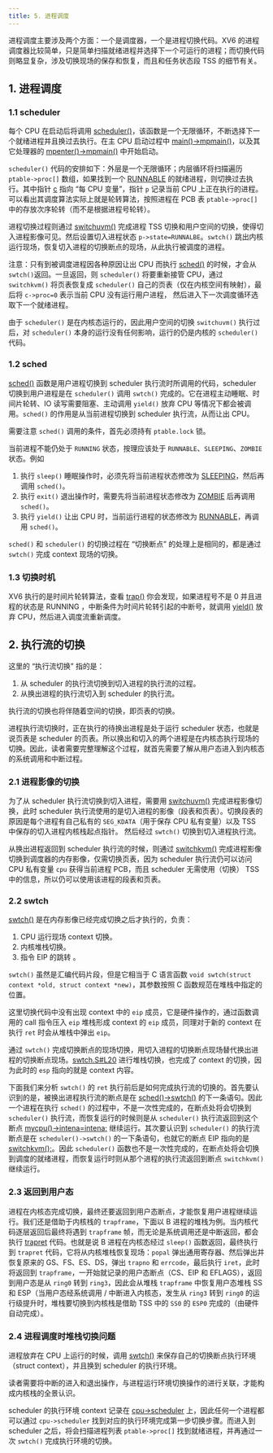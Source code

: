 ```yaml
---
title: 5. 进程调度
---
```


进程调度主要涉及两个方面：一个是调度器，一个是进程切换代码。XV6 的进程调度器比较简单，只是简单扫描就绪进程并选择下一个可运行的进程；而切换代码则略显复杂，涉及切换现场的保存和恢复，而且和任务状态段 TSS 的细节有关。 

## 1. 进程调度

### 1.1 scheduler

每个 CPU 在启动后将调用 [scheduler()](https://github.com/professordeng/xv6-expansion/blob/master/proc.c#L314)，该函数是一个无限循环，不断选择下一个就绪进程并且换过去执行。在主 CPU 启动过程中 [main()->mpmain()](https://github.com/professordeng/xv6-expansion/blob/master/main.c#L57)，以及其它处理器的 [mpenter()->mpmain()](https://github.com/professordeng/xv6-expansion/blob/master/main.c#L47) 中开始启动。 

`scheduler()` 代码的安排如下：外层是一个无限循环；内层循环将扫描遍历 `ptable->proc[]` 数组，如果找到一个 [RUNNABLE](https://github.com/professordeng/xv6-expansion/blob/master/proc.c#L339) 的就绪进程，则切换过去执行。其中指针 [c](https://github.com/professordeng/xv6-expansion/blob/master/proc.c#L326) 指向 “每 CPU 变量”，指针 `p` 记录当前 CPU 上正在执行的进程。可以看出其调度算法实际上就是轮转算法，按照进程在 PCB 表 `ptable->proc[]` 中的存放次序轮转（而不是根据进程号轮转）。

进程切换过程则通过 [switchuvm()](https://github.com/professordeng/xv6-expansion/blob/master/proc.c#L343) 完成进程 TSS 切换和用户空间的切换，使得切入进程影像可见。然后设置切入进程状态 `p->state=RUNNALBE`。`swtch()` 跳出内核运行现场，恢复切入进程的切换断点的现场，从此执行被调度的进程。

注意：只有到被调度进程因各种原因让出 CPU 而执行 [sched()](https://github.com/professordeng/xv6-expansion/blob/master/proc.c#L358) 的时候，才会从 `swtch()`返回。一旦返回，则 `scheduler()` 将要重新接管 CPU，通过 `switchkvm()` 将页表恢复成 `scheduler()` 自己的页表（仅在内核空间有映射），最后将 `c->proc=0` 表示当前 CPU 没有运行用户进程， 然后进入下一次调度循环选取下一个就绪进程。

由于 `scheduler()` 是在内核态运行的，因此用户空间的切换 `switchuvm()` 执行过后，对 `scheduler()` 本身的运行没有任何影响，运行的仍是内核的 `scheduler()` 代码。

### 1.2 sched

[sched()](https://github.com/professordeng/xv6-expansion/blob/master/proc.c#L358) 函数是用户进程切换到 scheduler 执行流时所调用的代码，scheduler 切换到用户进程是在 `scheduler()` 调用 `swtch()` 完成的。它在进程主动睡眠、时间片轮转、IO 读写需要阻塞、主动调用 `yield()` 放弃 CPU 等情况下都会被调用。`sched()` 的作用是从当前进程切换到 scheduler 执行流，从而让出 CPU。 

需要注意 `sched()` 调用的条件，首先必须持有 `ptable.lock` 锁。

当前进程不能仍处于 `RUNNING` 状态，按理应该处于 `RUNNABLE`、`SLEEPING`、`ZOMBIE` 状态。例如

1.  执行 `sleep()` 睡眠操作时，必须先将当前进程状态修改为 [SLEEPING](https://github.com/professordeng/xv6-expansion/blob/master/proc.c#L440)，然后再调用 `sched()`。
2.  执行 `exit()` 退出操作时，需要先将当前进程状态修改为 [ZOMBIE](https://github.com/professordeng/xv6-expansion/blob/master/proc.c#L265) 后再调用 `sched()`。
3.  执行 `yield()` 让出 CPU 时，当前运行进程的状态修改为 [RUNNABLE](https://github.com/professordeng/xv6-expansion/blob/master/proc.c#L389)，再调用 `sched()`。

`sched()` 和 `scheduler()` 的切换过程在 “切换断点” 的处理上是相同的，都是通过 `swtch()` 完成 context 现场的切换。 

### 1.3 切换时机

XV6 执行的是时间片轮转算法，查看 [trap()](https://github.com/professordeng/xv6-expansion/blob/master/trap.c#L103) 你会发现，如果进程号不是 0 并且进程的状态是 RUNNING ，中断条件为时间片轮转引起的中断号，就调用 [yield()](https://github.com/professordeng/xv6-expansion/blob/master/proc.c#L384) 放弃 CPU，然后进入调度流重新调度。

## 2. 执行流的切换

这里的 “执行流切换” 指的是：

1. 从 scheduler 的执行流切换到切入进程的执行流的过程。
2. 从换出进程的执行流切入到 scheduler 的执行流。

执行流的切换也将伴随着空间的切换，即页表的切换。 

进程执行流切换时，正在执行的待换出进程是处于运行 scheduler 状态，也就是说页表是 scheduler 的页表。所以换出和切入的两个进程是在内核态执行现场的切换。因此，读者需要完整理解这个过程，就首先需要了解从用户态进入到内核态的系统调用和中断过程。

### 2.1 进程影像的切换

为了从 scheduler 执行流切换到切入进程，需要用 [switchuvm()](https://github.com/professordeng/xv6-expansion/blob/master/vm.c#L155) 完成进程影像切换，此时 scheduler 执行流使用的是切入进程的影像（段表和页表）。切换段表的原因是每个进程有自己私有的 `SEG_KDATA`（用于保存 CPU 私有变量）以及 TSS 中保存的切入进程内核栈起点指针。 然后经过 `swtch()` 切换到切入进程执行流。 

从换出进程返回到 scheduler 执行流的时候，则通过 [switchkvm()](https://github.com/professordeng/xv6-expansion/blob/master/vm.c#L147) 完成进程影像切换到调度器的内存影像，仅需切换页表，因为 scheduler 执行流仍可以访问 CPU 私有变量 `cpu` 获得当前进程 PCB，而且 scheduler 无需使用（切换） TSS 中的信息，所以仍可以使用该进程的段表和页表。

### 2.2 swtch

[swtch()](https://github.com/professordeng/xv6-expansion/blob/master/swtch.S) 是在内存影像已经完成切换之后才执行的，负责：

1. CPU 运行现场 context 切换。
2. 内核堆栈切换。
3. 指令 EIP 的跳转 。

`swtch()` 虽然是汇编代码片段，但是它相当于 C 语言函数 `void swtch(struct context *old, struct context *new)`，其参数按照 C 函数规范在堆栈中指定的位置。

这里切换代码中没有出现 context 中的 `eip` 成员，它是硬件操作的，通过函数调用的 call 指令压入 `eip` 堆栈形成 context 的 `eip` 成员，同理对于新的 context 在执行 `ret` 时会从堆栈中弹出 `eip`。  

通过 `swtch()` 完成切换断点的现场切换，用切入进程的切换断点现场替代换出进程的切换断点现场。[swtch.S#L20](https://github.com/professordeng/xv6-expansion/blob/master/swtch.S#L20) 进行堆栈切换，也完成了 context 的切换，因为此时的 `esp` 指向的就是 context 内容。 

下面我们来分析 `swtch()` 的 `ret` 执行前后是如何完成执行流的切换的。首先要认识到的是，被换出进程执行流的断点是在 [sched()->swtch()](https://github.com/professordeng/xv6-expansion/blob/master/proc.c#L380) 的下一条语句。因此一个进程在执行 `sched()` 的过程中，不是一次性完成的，在断点处将会切换到 `scheduler()` 执行流，而恢复运行的时候则是从 `scheduler()` 执行流返回到这个断点 [mycpu()->intena=intena;](https://github.com/professordeng/xv6-expansion/blob/master/proc.c#L381) 继续运行。其次要认识到 `scheduler()` 的执行流断点是在 `scheduler()->swtch()` 的一下条语句，也就它的断点 EIP 指向的是 [switchkvm();](https://github.com/professordeng/xv6-expansion/blob/master/proc.c#L347)。因此 `scheduler()` 函数也不是一次性完成的，在断点处将会切换到调度的就绪进程，而恢复运行时则从那个进程的执行流返回到断点 `switchkvm()` 继续运行。

### 2.3 返回到用户态

进程在内核态完成切换，最终还要返回到用户态断点，才能恢复用户进程继续运行。我们还是借助于内核栈的 `trapframe`，下面以 B 进程的堆栈为例。当内核代码逐层返回后最终将遇到 `trapframe` 帧，而无论是系统调用还是中断返回，都会执行 [trapret](https://github.com/professordeng/xv6-expansion/blob/master/trapasm.S#L23) 代码。也就是说 B 进程在内核态经过 `sleep()` 函数返回，最终执行到 `trapret` 代码，它将从内核堆栈恢复现场：`popal` 弹出通用寄存器、然后弹出并恢复原来的 GS、FS、ES、DS，弹出 `trapno` 和 `errcode`，最后执行 `iret`，此时将返回到 `trapframe`，一开始就记录的用户态断点（CS、EIP 和 EFLAGS），返回到用户态是从 `ring0` 转到 `ring3`，因此会从堆栈 `trapframe` 中恢复用户态堆栈 SS 和 ESP（当用户态经系统调用 / 中断进入内核态，发生从 `ring3` 转到 `ring0` 的运行级提升时，堆栈要切换到内核栈是借助 TSS 中的 `SS0` 的 `ESP0` 完成的（由硬件自动完成）。 

### 2.4 进程调度时堆栈切换问题

进程放弃在 CPU 上运行的时候，调用 [swtch()](https://github.com/professordeng/xv6-expansion/blob/master/swtch.S#L3) 来保存自己的切换断点执行环境（struct context），并且换到 scheduler 的执行环境。

读者需要将中断的进入和退出操作，与进程运行环境切换操作的进行关联，才能构成内核栈的全景认识。

scheduler 的执行环境 context 记录在 [cpu->scheduler](https://github.com/professordeng/xv6-expansion/blob/master/proc.h#L4) 上，因此任何一个进程都可以通过 `cpu->scheduler` 找到对应的执行环境完成第一步切换步骤。而进入到 scheduler 之后，将会扫描进程列表 `ptable->proc[]` 找到就绪进程，并再通过一次 `swtch()` 完成执行环境的切换。